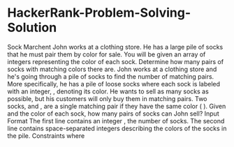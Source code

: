 # HackerRank-Problem-Solving-Solution
Sock Marchent
John works at a clothing store. He has a large pile of socks that he must pair them by color for sale.
You will be given an array of integers representing the color of each sock. Determine how many pairs of
socks with matching colors there are.
John works at a clothing store and he's going through a pile of socks to find the number of matching pairs.
More specifically, he has a pile of loose socks where each sock is labeled with an integer, , denoting
its color. He wants to sell as many socks as possible, but his customers will only buy them in matching
pairs. Two socks, and , are a single matching pair if they have the same color ( ).
Given and the color of each sock, how many pairs of socks can John sell?
Input Format
The first line contains an integer , the number of socks.
The second line contains space-separated integers describing the colors of the socks in the pile.
Constraints
where


